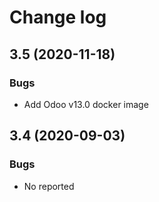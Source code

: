 Change log
==========

3.5 (2020-11-18)
-------------------

### Bugs

- Add Odoo v13.0 docker image

3.4 (2020-09-03)
-------------------

### Bugs

- No reported
